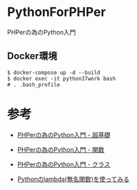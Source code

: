 # PythonForPHPer
PHPerの為のPython入門

## Docker環境

```
$ docker-compose up -d --build
$ docker exec -it python37work bash
# . .bash_profile
```

# 参考

- [PHPerの為のPython入門 - 超基礎](https://qiita.com/odoku/items/97100c9fa20449b72588)
- [PHPerの為のPython入門 - 関数](https://qiita.com/odoku/items/e1faf1cb8de324ad1608)
- [PHPerの為のPython入門 - クラス](https://qiita.com/odoku/items/5a2ffac8b6c1be769f4c)

- [Pythonのlambda(無名関数)を使ってみる](https://qiita.com/KeisukeToyota/items/974ea3839ae09e88d4b2)
